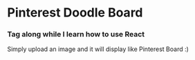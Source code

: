 
# Pinterest Doodle Board
### Tag along while I learn how to use React
Simply upload an image and it will display like Pinterest Board :) 